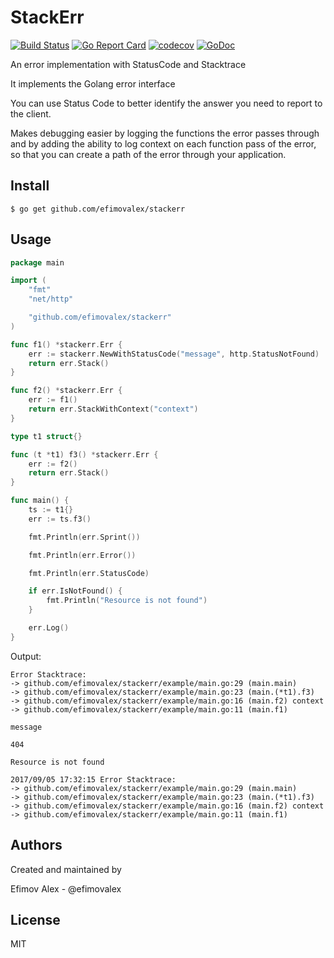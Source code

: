 # StackErr
[![Build Status](https://travis-ci.org/efimovalex/stackerr.svg?branch=master)](https://travis-ci.org/efimovalex/stackerr)
[![Go Report Card](https://goreportcard.com/badge/github.com/efimovalex/stackerr)](https://goreportcard.com/report/github.com/efimovalex/stackerr) [![codecov](https://codecov.io/gh/efimovalex/stackerr/branch/master/graph/badge.svg)](https://codecov.io/gh/efimovalex/stackerr) [![GoDoc](https://godoc.org/github.com/efimovalex/stackerr?status.svg)](https://godoc.org/github.com/efimovalex/stackerr)

An error implementation with StatusCode and Stacktrace

It implements the Golang error interface

You can use Status Code to better identify the answer you need to report to the client.

Makes debugging easier by logging the functions the error passes through and by adding the ability to log context on each function pass of the error, so that you can create a path of the error through your application.  

## Install

```console
$ go get github.com/efimovalex/stackerr
```

## Usage

```Go
package main

import (
	"fmt"
	"net/http"

	"github.com/efimovalex/stackerr"
)

func f1() *stackerr.Err {
	err := stackerr.NewWithStatusCode("message", http.StatusNotFound)
	return err.Stack()
}

func f2() *stackerr.Err {
	err := f1()
	return err.StackWithContext("context")
}

type t1 struct{}

func (t *t1) f3() *stackerr.Err {
	err := f2()
	return err.Stack()
}

func main() {
	ts := t1{}
	err := ts.f3()

	fmt.Println(err.Sprint())

	fmt.Println(err.Error())

	fmt.Println(err.StatusCode)

	if err.IsNotFound() {
		fmt.Println("Resource is not found")
	}

	err.Log()
}

```
Output:

```console
Error Stacktrace:
-> github.com/efimovalex/stackerr/example/main.go:29 (main.main)
-> github.com/efimovalex/stackerr/example/main.go:23 (main.(*t1).f3)
-> github.com/efimovalex/stackerr/example/main.go:16 (main.f2) context
-> github.com/efimovalex/stackerr/example/main.go:11 (main.f1)

message

404

Resource is not found

2017/09/05 17:32:15 Error Stacktrace:
-> github.com/efimovalex/stackerr/example/main.go:29 (main.main)
-> github.com/efimovalex/stackerr/example/main.go:23 (main.(*t1).f3)
-> github.com/efimovalex/stackerr/example/main.go:16 (main.f2) context
-> github.com/efimovalex/stackerr/example/main.go:11 (main.f1)
```
## Authors

Created and maintained by

Efimov Alex - @efimovalex

## License

MIT

